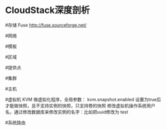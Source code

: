 CloudStack深度剖析
==============

#存储
Fuse http://fuse.sourceforge.net/

#网络

#模板

#区域

#提供点

#集群

#主机

#虚拟机
 KVM 做虚拟化程序，全局参数： kvm.snapshot.enabled  设置为true后 才能做快照，且不支持实例的快照，只支持卷的快照
 修改虚拟机操作系统用户名，通过修改数据库来修改实例的名字：比如把uuid修改为 test

#系统路由

